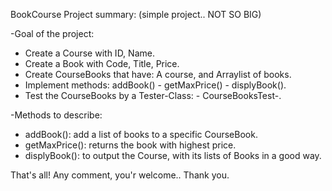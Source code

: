 BookCourse Project summary: 
(simple project.. NOT SO BIG)


-Goal of the project:
- Create a Course with ID, Name. 
- Create a Book with Code, Title, Price. 
- Create CourseBooks that have: A course, and Arraylist of books. 
- Implement methods: addBook() - getMaxPrice() - displyBook().
- Test the CourseBooks by a Tester-Class: - CourseBooksTest-. 


-Methods to describe:
- addBook(): add a list of books to a specific CourseBook. 
- getMaxPrice(): returns the book with highest price. 
- displyBook(): to output the Course, with its lists of Books in a good way. 

That's all! 
Any comment, you'r welcome.. 
Thank you. 
